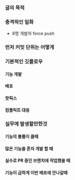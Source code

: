 ### 글의 목적
### 충격적인 일화
  - 8명 개발자 force push
### 먼저 커밋 단위는 어떻게 
### 기본적인 깃플로우
#### 기능 개발
#### 배포
#### 핫픽스
#### 컴플릭트 대응
### 실무에 발생할만한것
#### 기능의 볼륨이 클때
#### 많은 기능을 혼자 개발 할 때
#### 실수로 PR 중인 브랜치에 작업했을 때
#### 기능이 급하게 이번 배포에 안나갈때
